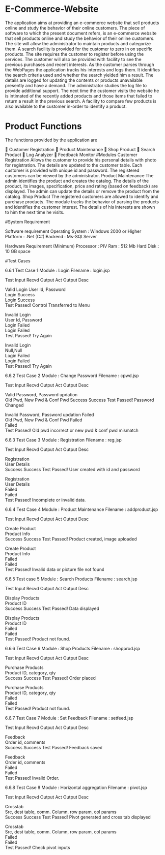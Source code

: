 # E-Commerce-Website
The application aims at providing an e-commerce website that sell products online and study the behavior of their online customers.
The piece of software to which the present document refers, is an e-commerce website that sell products online and study the behavior of their online customers. The site will allow the administrator to maintain products and categorize them. A search facility is provided for the customer to zero in on specific products. The site requires the customer to register before using the services. The customer will also be provided with facility to see the previous purchases and recent interests.
As the customer parses through the WebPages the application tracks his interests and logs them. It identifies the search criteria used and whether the search yielded him a result. The details are logged for updating the contents or products unavailable presently and have a demand. The administrator studies the log file to provide additional support. The next time the customer visits the website he is intimated of the recently added products and those items that failed to return a result in the previous search. A facility to compare few products is also available to the customer in-order to identify a product. 

#	Product Functions
The functions provided by the application are

	Customer Registration
	Product Maintenance
	Shop Product
	Search Product
	Log Analyzer
	Feedback Monitor
#Modules
Customer Registration
Allows the customer to provide his personal details with photo for registration. The details are updated to the customer table. Each customer is provided with unique id and password. The registered customers can be viewed by the administrator.
Product Maintenance
The admin identifies the product and creates the catalog. The details of the product, its images, specification, price and rating (based on feedback) are displayed. The admin can update the details or remove the product from the catalog.
Shop Product
The registered customers are allowed to identify and purchase products. The module tracks the behavior of parsing the products and identifies the customer interest. The details of his interests are shown to him the next time he visits.

#System Requirement

Software requirement
Operating System	: Windows 2000 or Higher	
Platform	: .Net (C#)
Backend	: Ms-SQLServer

Hardware Requirement (Minimum)
Processor			: PIV
Ram				: 512 Mb
Hard Disk			: 10 GB space

#Test Cases

6.6.1 Test Case 1
Module : Login
Filename : login.jsp

Test	Input	Recvd Output	Act Output	Desc

Valid Login	
User Id, Password	
Login Success	
Login Success	
Test Passed!
Control Transferred to Menu


Invalid Login	
User Id, Password	
Login Failed	
Login Failed	
Test Passed!
Try Again


Invalid Login	
Null,Null	
Login Failed	
Login Failed	
Test Passed!
Try Again









6.6.2 Test Case 2
Module : Change Password
Filename : cpwd.jsp

Test	Input	Recvd Output	Act Output	Desc

Valid Password, Password updation	
Old Pwd, New Pwd & Conf Pwd	
Success	
Success	
Test Passed!
Password Changed


Invalid Password, Password updation Failed	
Old Pwd, New Pwd & Conf Pwd	
Failed	
Failed	
Test Passed!
Old pwd incorrect or new pwd & conf pwd mismatch








6.6.3 Test Case 3
Module : Registration
Filename : reg.jsp

Test	Input	Recvd Output	Act Output	Desc

Registration	
User Details	
Success	
Success	
Test Passed!
User created with id and password


Registration	
User Details	
Failed	
Failed	
Test Passed! Incomplete or invalid data.








6.6.4 Test Case 4
Module : Product Maintenance
Filename : addproduct.jsp

Test	Input	Recvd Output	Act Output	Desc

Create Product 	
Product Info	
Success	
Success	
Test Passed!
Product created, image uploaded


Create Product 	
Product Info	
Failed	
Failed	
Test Passed! Invalid data or picture file not found











6.6.5 Test case 5
Module : Search Products
Filename : search.jsp

Test	Input	Recvd Output	Act Output	Desc

Display Products	
Product ID	
Success	
Success	
Test Passed!
Data displayed


Display Products	
Product ID	
Failed	
Failed	
Test Passed! Product not found.








6.6.6 Test Case 6
Module : Shop Products
Filename : shopprod.jsp

Test	Input	Recvd Output	Act Output	Desc

Purchase Products	
Product ID, category, qty	
Success	
Success	
Test Passed!
Order placed


Purchase Products	
Product ID, category, qty	
Failed	
Failed	
Test Passed! Product not found.














6.6.7 Test Case 7
Module : Set Feedback
Filename : setfeed.jsp

Test	Input	Recvd Output	Act Output	Desc

Feedback	
Order id, comments	
Success	
Success	
Test Passed!
Feedback saved


Feedback	
Order id, comments	
Failed	
Failed	
Test Passed! Invalid Order.








6.6.8 Test Case 8
Module : Horizontal aggregation
Filename : pivot.jsp

Test	Input	Recvd Output	Act Output	Desc

Crosstab 	
Src, dest table, comm. Column, row param, col params	
Success	
Success	
Test Passed!
Pivot generated and cross tab displayed


Crosstab 	
Src, dest table, comm. Column, row param, col params	
Failed	
Failed	
Test Passed! Check pivot inputs









